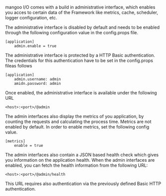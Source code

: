 mangoo I/O comes with a build in administrative interface, which enables you acces to certain data of the Framework like metrics, cache, scheduler, logger configuration, etc.

The administrative interface is disabled by default and needs to be enabled through the following configuration value in the config.props file.

```properties
[application]
	admin.enable = true
```

The administrative interface is protected by a HTTP Basic authentication. The credentials for this authentication have to be set in the config.props fileas follows

```properties
[application]
	admin.username: admin
	amidn.password: admin
```

Once enabled, the administrative interface is available under the following URL

```properties
<host>:<port>/@admin
```

The admin interfaces also display the metrics of you application, by counting the requests and calculating the process time. Metrics are not enabled by default. In order to enable metrics, set the following config value.

```properties
[metrics]
	enable = true
```

The admin interfaces also contain a JSON based health check which gives you information on the application health. When the admin interfaces are enabled, you can fetch the health information from the following URL:

```properties
<host>:<port>/@admin/health
```

This URL requires also authentication via the previously defined Basic HTTP authentication.
